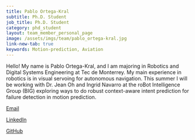 ```yaml
---
title: Pablo Ortega-Kral
subtitle: Ph.D. Student
job_title: Ph.D. Student
category: phd_student
layout: team_member_personal_page
image: /assets/imgs/team/pablo_ortega-kral.jpg
link-new-tab: true
keywords: Motion-prediction, Aviation
---
```


Hello! My name is Pablo Ortega-Kral, and I am majoring in Robotics and Digital
Systems Engineering at Tec de Monterrey. My main experience in robotics is in
visual servoing for autonomous navigation. This summer I will be working with
Dr. Jean Oh and Ingrid Navarro at the roBot Intelligence Group (BIG) exploring
ways to do robust context-aware intent prediction for failure detection in
motion prediction.

[Email](mailto:2001.paok@gmail.com)

[LinkedIn](https://www.linkedin.com/in/paok/)

[GitHub](https://github.com/PAOK-2001)
